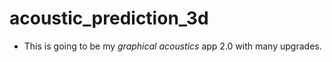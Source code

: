 # acoustic_prediction_3d
- This is going to be my *graphical acoustics* app 2.0 with many upgrades. 

